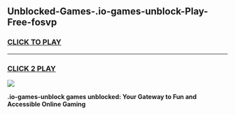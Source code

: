 
## Unblocked-Games-.io-games-unblock-Play-Free-fosvp
<h3>
<a href="https://premium76.site?title=.io-games-unblock&ref=18A">CLICK TO PLAY</a></h3>
<hr>

<h3>
<a href="https://premium76.site?title=.io-games-unblock&ref=18A">CLICK 2 PLAY</a>
  
</h3>

<a href="https://premium76.site?title=.io-games-unblock&ref=18A"><img src="https://clearcache.store/games.png"></a>


**.io-games-unblock games unblocked: Your Gateway to Fun and Accessible Online Gaming**
